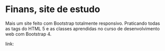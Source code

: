 # Finans, site de estudo

Mais um site feito com Bootstrap totalmente responsivo. Praticando todas as tags do HTML 5 e as classes aprendidas no curso de desenvolvimento web com Bootstrap 4.



link: